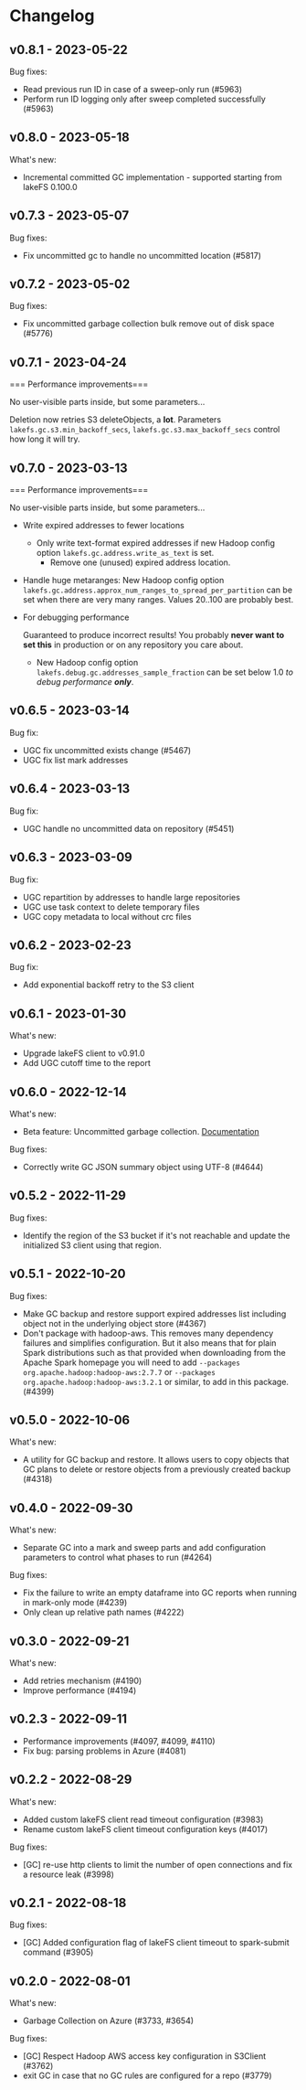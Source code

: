# Changelog

## v0.8.1 - 2023-05-22

Bug fixes:
* Read previous run ID in case of a sweep-only run (#5963)
* Perform run ID logging only after sweep completed successfully (#5963) 

## v0.8.0 - 2023-05-18

What's new:
* Incremental committed GC implementation - supported starting from lakeFS 0.100.0

## v0.7.3 - 2023-05-07

Bug fixes:
* Fix uncommitted gc to handle no uncommitted location (#5817)

## v0.7.2 - 2023-05-02

Bug fixes:
* Fix uncommitted garbage collection bulk remove out of disk space (#5776)

## v0.7.1 - 2023-04-24

=== Performance improvements===

No user-visible parts inside, but some parameters...

Deletion now retries S3 deleteObjects, a **lot**.  Parameters
`lakefs.gc.s3.min_backoff_secs`, `lakefs.gc.s3.max_backoff_secs` control how
long it will try.

## v0.7.0 - 2023-03-13

=== Performance improvements===

No user-visible parts inside, but some parameters...

* Write expired addresses to fewer locations
  * Only write text-format expired addresses if new Hadoop config option
    `lakefs.gc.address.write_as_text` is set.
	* Remove one (unused) expired address location.
* Handle huge metaranges: New Hadoop config option
  `lakefs.gc.address.approx_num_ranges_to_spread_per_partition` can be set
  when there are very many ranges.  Values 20..100 are probably best.
* For debugging performance

  Guaranteed to produce incorrect results!  You probably **never want to set
  this** in production or on any repository you care about.
  * New Hadoop config option `lakefs.debug.gc.addresses_sample_fraction` can
	be set below 1.0 _to debug performance **only**_.


## v0.6.5 - 2023-03-14

Bug fix:
* UGC fix uncommitted exists change (#5467)
* UGC fix list mark addresses

## v0.6.4 - 2023-03-13

Bug fix:
* UGC handle no uncommitted data on repository (#5451)

## v0.6.3 - 2023-03-09

Bug fix:
* UGC repartition by addresses to handle large repositories
* UGC use task context to delete temporary files
* UGC copy metadata to local without crc files

## v0.6.2 - 2023-02-23

Bug fix:
* Add exponential backoff retry to the S3 client

## v0.6.1 - 2023-01-30

What's new:
* Upgrade lakeFS client to v0.91.0
* Add UGC cutoff time to the report

## v0.6.0 - 2022-12-14

What's new:
* Beta feature: Uncommitted garbage collection. [Documentation](https://docs.lakefs.io/howto/garbage-collection.html#beta-deleting-uncommitted-objects)

Bug fixes:
* Correctly write GC JSON summary object using UTF-8 (#4644)

## v0.5.2 - 2022-11-29
Bug fixes:
* Identify the region of the S3 bucket if it's not reachable and update the initialized S3 client using that region.

## v0.5.1 - 2022-10-20
Bug fixes:
* Make GC backup and restore support expired addresses list including object not in the underlying object store (#4367)
* Don't package with hadoop-aws.  This removes many dependency failures and
  simplifies configuration.  But it also means that for plain Spark
  distributions such as that provided when downloading from the Apache Spark
  homepage you will need to add `--packages
  org.apache.hadoop:hadoop-aws:2.7.7` or `--packages
  org.apache.hadoop:hadoop-aws:3.2.1` or similar, to add in this package. (#4399)

## v0.5.0 - 2022-10-06
What's new:
* A utility for GC backup and restore. It allows users to copy objects that GC plans to delete or restore objects
from a previously created backup (#4318)

## v0.4.0 - 2022-09-30
What's new:
* Separate GC into a mark and sweep parts and add configuration parameters to control what phases to run (#4264)

Bug fixes:
* Fix the failure to write an empty dataframe into GC reports when running in mark-only mode (#4239)
* Only clean up relative path names (#4222) 

## v0.3.0 - 2022-09-21
What's new:
- Add retries mechanism (#4190)
- Improve performance (#4194)

## v0.2.3 - 2022-09-11
- Performance improvements (#4097, #4099, #4110)
- Fix bug: parsing problems in Azure (#4081)

## v0.2.2 - 2022-08-29
What's new:
- Added custom lakeFS client read timeout configuration (#3983)
- Rename custom lakeFS client timeout configuration keys (#4017)

Bug fixes:
- [GC] re-use http clients to limit the number of open connections and fix a resource leak (#3998)   

## v0.2.1 - 2022-08-18
Bug fixes:
- [GC] Added configuration flag of lakeFS client timeout to spark-submit command (#3905)

## v0.2.0 - 2022-08-01
What's new:
- Garbage Collection on Azure (#3733, #3654)

Bug fixes:
- [GC] Respect Hadoop AWS access key configuration in S3Client (#3762)
- exit GC in case that no GC rules are configured for a repo (#3779)
